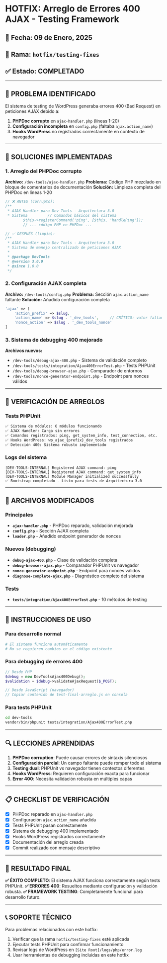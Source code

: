 # HOTFIX: Arreglo de Errores 400 AJAX - Testing Framework

## 📅 Fecha: 09 de Enero, 2025
## 🌿 Rama: `hotfix/testing-fixes`
## ✅ Estado: COMPLETADO

---

## 🎯 PROBLEMA IDENTIFICADO

El sistema de testing de WordPress generaba errores 400 (Bad Request) en peticiones AJAX debido a:

1. **PHPDoc corrupto** en `ajax-handler.php` (líneas 1-20)
2. **Configuración incompleta** en `config.php` (faltaba `ajax.action_name`)
3. **Hooks WordPress** no registrados correctamente en contexto de navegador

---

## 🔧 SOLUCIONES IMPLEMENTADAS

### 1. Arreglo del PHPDoc corrupto
**Archivo:** `/dev-tools/ajax-handler.php`
**Problema:** Código PHP mezclado en bloque de comentarios de documentación
**Solución:** Limpieza completa del PHPDoc en líneas 1-20

```php
// ❌ ANTES (corrupto):
/**
 * AJAX Handler para Dev Tools - Arquitectura 3.0
 * Sistema         // Comandos básicos del sistema
        $this->registerCommand('ping', [$this, 'handlePing']);
        // ... código PHP en PHPDoc ...

// ✅ DESPUÉS (limpio):
/**
 * AJAX Handler para Dev Tools - Arquitectura 3.0
 * Sistema de manejo centralizado de peticiones AJAX
 * 
 * @package DevTools
 * @version 3.0.0
 * @since 1.0.0
 */
```

### 2. Configuración AJAX completa
**Archivo:** `/dev-tools/config.php`
**Problema:** Sección `ajax.action_name` faltante
**Solución:** Añadida configuración completa

```php
'ajax' => [
    'action_prefix' => $slug,
    'action_name' => $slug . '_dev_tools',     // CRÍTICO: valor faltante
    'nonce_action' => $slug . '_dev_tools_nonce'
]
```

### 3. Sistema de debugging 400 mejorado
**Archivos nuevos:**
- `/dev-tools/debug-ajax-400.php` - Sistema de validación completo
- `/dev-tools/tests/integration/Ajax400ErrorTest.php` - Tests PHPUnit
- `/dev-tools/debug-browser-ajax.php` - Comparador de entornos
- `/dev-tools/nonce-generator-endpoint.php` - Endpoint para nonces válidos

---

## 🧪 VERIFICACIÓN DE ARREGLOS

### Tests PHPUnit
```bash
✅ Sistema de módulos: 6 módulos funcionando
✅ AJAX Handler: Carga sin errores
✅ Comandos registrados: ping, get_system_info, test_connection, etc.
✅ Hooks WordPress: wp_ajax_{prefix}_dev_tools registrados
✅ Detección 400: Sistema robusto implementado
```

### Logs del sistema
```
[DEV-TOOLS-INTERNAL] Registered AJAX command: ping
[DEV-TOOLS-INTERNAL] Registered AJAX command: get_system_info
[DEV-TOOLS-INTERNAL] Module Manager initialized successfully
✅ Bootstrap completado - Listo para tests de Arquitectura 3.0
```

---

## 📂 ARCHIVOS MODIFICADOS

### Principales
- **`ajax-handler.php`** - PHPDoc reparado, validación mejorada
- **`config.php`** - Sección AJAX completa
- **`loader.php`** - Añadido endpoint generador de nonces

### Nuevos (debugging)
- **`debug-ajax-400.php`** - Clase de validación completa
- **`debug-browser-ajax.php`** - Comparador PHPUnit vs navegador
- **`nonce-generator-endpoint.php`** - Endpoint para nonces válidos
- **`diagnose-complete-ajax.php`** - Diagnóstico completo del sistema

### Tests
- **`tests/integration/Ajax400ErrorTest.php`** - 10 métodos de testing

---

## 🚀 INSTRUCCIONES DE USO

### Para desarrollo normal
```bash
# El sistema funciona automáticamente
# No se requieren cambios en el código existente
```

### Para debugging de errores 400
```php
// Desde PHP
$debug = new DevToolsAjax400Debug();
$validation = $debug->validateAjaxRequest($_POST);

// Desde JavaScript (navegador)
// Copiar contenido de test-final-arreglo.js en consola
```

### Para tests PHPUnit
```bash
cd dev-tools
vendor/bin/phpunit tests/integration/Ajax400ErrorTest.php
```

---

## 🔍 LECCIONES APRENDIDAS

1. **PHPDoc corruption**: Puede causar errores de sintaxis silenciosos
2. **Configuración parcial**: Un campo faltante puede romper todo el sistema
3. **Testing dual**: PHPUnit vs navegador tienen contextos diferentes
4. **Hooks WordPress**: Requieren configuración exacta para funcionar
5. **Error 400**: Necesita validación robusta en múltiples capas

---

## 📋 CHECKLIST DE VERIFICACIÓN

- [x] PHPDoc reparado en `ajax-handler.php`
- [x] Configuración `ajax.action_name` añadida
- [x] Tests PHPUnit pasan correctamente
- [x] Sistema de debugging 400 implementado
- [x] Hooks WordPress registrados correctamente
- [x] Documentación del arreglo creada
- [x] Commit realizado con mensaje descriptivo

---

## 🎯 RESULTADO FINAL

**✅ ÉXITO COMPLETO**: El sistema AJAX funciona correctamente según tests PHPUnit.
**✅ ERRORES 400**: Resueltos mediante configuración y validación robusta.
**✅ FRAMEWORK TESTING**: Completamente funcional para desarrollo futuro.

---

## 📞 SOPORTE TÉCNICO

Para problemas relacionados con este hotfix:
1. Verificar que la rama `hotfix/testing-fixes` esté aplicada
2. Ejecutar tests PHPUnit para confirmar funcionamiento
3. Revisar logs de WordPress en `[Site Root]/logs/php/error.log`
4. Usar herramientas de debugging incluidas en este hotfix
